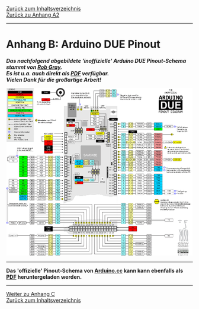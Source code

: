 [Zurück zum Inhaltsverzeichnis](inhaltsverzeichnis.md)  
[Zurück zu Anhang A2](anhang_a2.md)    
    
---
        

# Anhang B: Arduino DUE Pinout
  
***Das nachfolgend abgebildete 'inoffizielle' Arduino DUE Pinout-Schema stammt von [Rob Gray](www.robgray.com).  
Es ist u.a. auch direkt als [PDF](http://www.robgray.com/temp/Due-pinout.pdf) verfügbar.  
Vielen Dank für die großartige Arbeit!***  
  
   
<img src="https://raw.githubusercontent.com/1coderookie/BSB-LPB-LAN/master/docs/pics/Due-pinout-WEB.png">


---
    
**Das 'offizielle' Pinout-Schema von [Arduino.cc](https://store.arduino.cc/arduino-due) kann kann ebenfalls als [PDF](https://content.arduino.cc/assets/Pinout-Due_latest.pdf) heruntergeladen werden.**    
   
---       
     
[Weiter zu Anhang C](anhang_c.md)      
[Zurück zum Inhaltsverzeichnis](inhaltsverzeichnis.md)  

